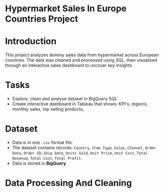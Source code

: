 # Hypermarket Sales In Europe Countries Project

# Introduction
This project analyzes dummy sales data from hypermarket across European countries. The data was cleaned and processed using SQL, then visualized through an interactive sales dashboard to uncover key insights.

# Tasks
* Explore, clean and analyse dataset in BigQuery SQL
* Create interactive dashboard in Tableau that shows: KPI's, regions, monthly sales, top selling products,

# Dataset
* Data is in one `.csv` format file.
* The dataset contains records: `Country`,	`Item Type`,	`Sales`, `Channel`,	`Order Date`,	`Order ID`,	`Ship Date`,	`Units Sold`,	`Unit Price`,	`Unit Cost`,	`Total Revenue`,	`Total Cost`,	`Total Profit`.
* Data is stored in **BigQuery**.

# Data Processing And Cleaning

